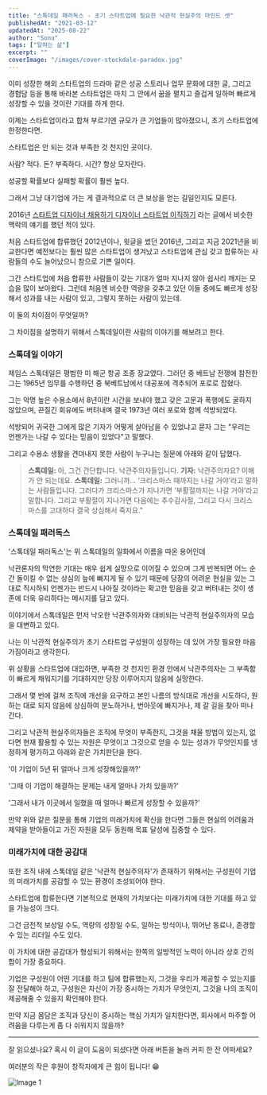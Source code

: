 ```yaml
---
title: "스톡데일 패러독스 - 초기 스타트업에 필요한 낙관적 현실주의 마인드 셋"
publishedAt: "2021-03-12"
updatedAt: "2025-08-22"
author: "Sonu"
tags: ["일하는 삶"]
excerpt: ""
coverImage: "/images/cover-stockdale-paradox.jpg"
---
```



이미 성장한 해외 스타트업의 드라마 같은 성공 스토리나 업무 문화에 대한 글, 그리고 경험담 등을 통해 바라본 스타트업은 마치 그 안에서 꿈을 펼치고 즐겁게 일하며 빠르게 성장할 수 있을 것이란 기대를 하게 한다.


이제는 스타트업이라고 합쳐 부르기엔 규모가 큰 기업들이 많아졌으니, 초기 스타트업에 한정한다면.


스타트업은 안 되는 것과 부족한 것 천지인 곳이다.


사람? 적다. 돈? 부족하다. 시간? 항상 모자란다.


성공할 확률보다 실패할 확률이 훨씬 높다.


그래서 그냥 대기업에 가는 게 결과적으로 더 큰 보상을 얻는 길일인지도 모른다.


2016년 [스타트업 디자이너 채용하기 디자이너 스타트업 이직하기](https://sonujung.com/hire-designer-and-work-at-startups) 라는 글에서 비슷한 맥락의 얘기를 했던 적이 있다.


처음 스타트업에 합류했던 2012년이나, 윗글을 썼던 2016년, 그리고 지금 2021년을 비교한다면 예전보다는 훨씬 많은 스타트업이 생겨났고 스타트업에 관심 갖고 합류하는 사람들의 수도 늘어났으니 참으로 기쁜 일이다.


그간 스타트업에 처음 합류한 사람들이 갖는 기대가 얼마 지나지 않아 쉽사리 깨지는 모습을 많이 보아왔다. 그런데 처음엔 비슷한 역량을 갖추고 있던 이들 중에도 빠르게 성장해서 성과를 내는 사람이 있고, 그렇지 못하는 사람이 있는데.


이 둘의 차이점이 무엇일까?


그 차이점을 설명하기 위해서 스톡데일이란 사람의 이야기를 해보려고 한다.





### 스톡데일 이야기


제임스 스톡데일은 평범한 미 해군 항공 조종 장교였다. 그러던 중 베트남 전쟁에 참전한 그는 1965년 임무를 수행하던 중 북베트남에서 대공포에 격추되어 포로로 잡혔다.


그는 악명 높은 수용소에서 8년이란 시간을 보내야 했고 갖은 고문과 폭행에도 굴하지 않았으며, 끈질긴 회유에도 버텨내며 결국 1973년 여러 포로와 함께 석방되었다.


석방되어 귀국한 그에게 많은 기자가 어떻게 살아남을 수 있었냐고 묻자 그는 "우리는 언젠가는 나갈 수 있다는 믿음이 있었다"고 말했다.


그리고 수용소 생활을 견뎌내지 못한 사람이 누구냐는 질문에 아래와 같이 답했다.

> **스톡데일:** 아, 그건 간단합니다. 낙관주의자들입니다.
> **기자:** 낙관주의자요? 이해가 안 되는데요.
> **스톡데일:** 그러니까… ‘크리스마스 때까지는 나갈 거야’라고 말하는 사람들입니다. 그러다가 크리스마스가 지나가면 ‘부활절까지는 나갈 거야’라고 말합니다. 그리고 부활절이 지나가면 다음에는 추수감사절, 그리고 다시 크리스마스를 고대하다 결국 상심해서 죽지요."

### 스톡데일 패러독스


'스톡데일 패러독스'는 위 스톡데일의 일화에서 이름을 따온 용어인데


낙관론자의 막연한 기대는 매우 쉽게 실망으로 이어질 수 있으며 그게 반복되면 어느 순간 돌이킬 수 없는 상심의 늪에 빠지게 될 수 있기 때문에 당장의 어려운 현실을 있는 그대로 직시하되 언젠가는 반드시 나아질 것이라는 확고한 믿음을 갖고 버텨내는 것이 생존에 더욱 유리하다는 메시지를 담고 있다.


이야기에서 스톡데일은 먼저 낙오한 낙관주의자와 대비되는 낙관적 현실주의자의 모습을 대변하고 있다.


나는 이 낙관적 현실주의가 초기 스타트업 구성원이 성장하는 데 있어 가장 필요한 마음가짐이라고 생각한다.


위 상황을 스타트업에 대입하면, 부족한 것 천지인 환경 안에서 낙관주의자는 그 부족함이 빠르게 채워지기를 기대하지만 당장 이루어지지 않음에 실망한다.


그래서 몇 번에 걸쳐 조직에 개선을 요구하고 본인 나름의 방식대로 개선을 시도하다, 원하는 대로 되지 않음에 상심하여 분노하거나, 번아웃에 빠지거나, 제 갈 길을 찾아 떠나간다.


그리고 낙관적 현실주의자들은 조직에 무엇이 부족한지, 그것을 채울 방법이 있는지, 없다면 현재 활용할 수 있는 자원은 무엇이고 그것으로 얻을 수 있는 성과가 무엇인지를 냉정하게 평가하고 아래와 같은 가치판단을 한다.


'이 기업이 5년 뒤 얼마나 크게 성장해있을까?'


'그때 이 기업이 해결하는 문제는 내게 얼마나 가치 있을까?'


'그래서 내가 이곳에서 일했을 때 얼마나 빠르게 성장할 수 있을까?'


만약 위와 같은 질문을 통해 기업의 미래가치에 확신을 한다면 그들은 현실의 어려움과 제약을 받아들이고 가진 자원을 모두 동원해 목표 달성에 집중할 수 있다.


### 미래가치에 대한 공감대


또한 조직 내에 스톡데일 같은 '낙관적 현실주의자'가 존재하기 위해서는 구성원이 기업의 미래가치를 공감할 수 있는 환경이 조성되어야 한다.


스타트업에 합류한다면 기본적으로 현재의 가치보다는 미래가치에 대한 기대를 하고 있을 가능성이 크다.


그건 금전적 보상일 수도, 역량의 성장일 수도, 일하는 방식이나, 뛰어난 동료나, 존경할 수 있는 리더일 수도 있다.


이 가치에 대한 공감대가 형성되기 위해서는 한쪽의 일방적인 노력이 아니라 상호 간의 합이 가장 중요하다.


기업은 구성원이 어떤 기대를 하고 팀에 합류했는지, 그것을 우리가 제공할 수 있는지를 잘 전달해야 하고, 구성원은 자신이 가장 중시하는 가치가 무엇인지, 그것을 나의 조직이 제공해줄 수 있을지 확인해야 한다.


만약 지금 몸담은 조직과 당신이 중시하는 핵심 가치가 일치한다면, 회사에서 마주할 어려움을 다루는게 좀 다 쉬워지지 않을까?


---


잘 읽으셨나요? 혹시 이 글이 도움이 되셨다면 아래 버튼을 눌러 커피 한 잔 어떠세요?


여러분의 작은 후원이 창작자에게 큰 힘이 됩니다! 😁

![Image 1](/images/stockdale-paradox-img-1.png)

